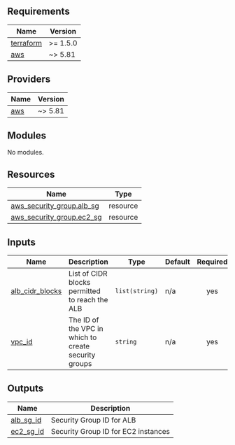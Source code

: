 ## Requirements

| Name | Version |
|------|---------|
| <a name="requirement_terraform"></a> [terraform](#requirement\_terraform) | >= 1.5.0 |
| <a name="requirement_aws"></a> [aws](#requirement\_aws) | ~> 5.81 |

## Providers

| Name | Version |
|------|---------|
| <a name="provider_aws"></a> [aws](#provider\_aws) | ~> 5.81 |

## Modules

No modules.

## Resources

| Name | Type |
|------|------|
| [aws_security_group.alb_sg](https://registry.terraform.io/providers/hashicorp/aws/latest/docs/resources/security_group) | resource |
| [aws_security_group.ec2_sg](https://registry.terraform.io/providers/hashicorp/aws/latest/docs/resources/security_group) | resource |

## Inputs

| Name | Description | Type | Default | Required |
|------|-------------|------|---------|:--------:|
| <a name="input_alb_cidr_blocks"></a> [alb\_cidr\_blocks](#input\_alb\_cidr\_blocks) | List of CIDR blocks permitted to reach the ALB | `list(string)` | n/a | yes |
| <a name="input_vpc_id"></a> [vpc\_id](#input\_vpc\_id) | The ID of the VPC in which to create security groups | `string` | n/a | yes |

## Outputs

| Name | Description |
|------|-------------|
| <a name="output_alb_sg_id"></a> [alb\_sg\_id](#output\_alb\_sg\_id) | Security Group ID for ALB |
| <a name="output_ec2_sg_id"></a> [ec2\_sg\_id](#output\_ec2\_sg\_id) | Security Group ID for EC2 instances |
